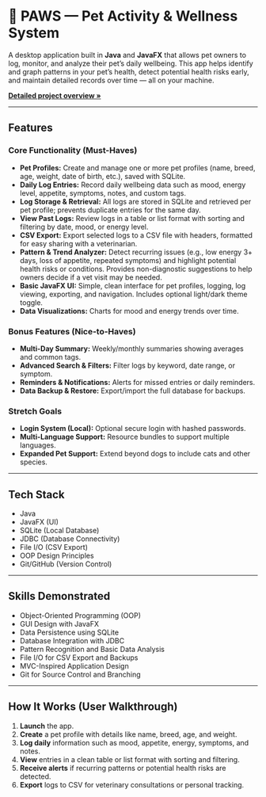 # 🐾 PAWS — Pet Activity & Wellness System

A desktop application built in **Java** and **JavaFX** that allows pet owners to log, monitor, and analyze their pet’s daily wellbeing. This app helps identify and graph patterns in your pet’s health, detect potential health risks early, and maintain detailed records over time — all on your machine.

**[Detailed project overview »](https://docs.google.com/document/d/1JjbYGPes-9iQuyaDdFjE7aha5WyOLs5-SVndDCux4SE/edit?usp=sharing)**

---

## Features

### Core Functionality (Must-Haves)

- **Pet Profiles:** Create and manage one or more pet profiles (name, breed, age, weight, date of birth, etc.), saved with SQLite.
- **Daily Log Entries:** Record daily wellbeing data such as mood, energy level, appetite, symptoms, notes, and custom tags.
- **Log Storage & Retrieval:** All logs are stored in SQLite and retrieved per pet profile; prevents duplicate entries for the same day.
- **View Past Logs:** Review logs in a table or list format with sorting and filtering by date, mood, or energy level.
- **CSV Export:** Export selected logs to a CSV file with headers, formatted for easy sharing with a veterinarian.
- **Pattern & Trend Analyzer:** Detect recurring issues (e.g., low energy 3+ days, loss of appetite, repeated symptoms) and highlight potential health risks or conditions. Provides non-diagnostic suggestions to help owners decide if a vet visit may be needed.
- **Basic JavaFX UI:** Simple, clean interface for pet profiles, logging, log viewing, exporting, and navigation. Includes optional light/dark theme toggle.
- **Data Visualizations:** Charts for mood and energy trends over time.
  
### Bonus Features (Nice-to-Haves)

- **Multi-Day Summary:** Weekly/monthly summaries showing averages and common tags.
- **Advanced Search & Filters:** Filter logs by keyword, date range, or symptom.
- **Reminders & Notifications:** Alerts for missed entries or daily reminders.
- **Data Backup & Restore:** Export/import the full database for backups.

### Stretch Goals

- **Login System (Local):** Optional secure login with hashed passwords.
- **Multi-Language Support:** Resource bundles to support multiple languages.
- **Expanded Pet Support:** Extend beyond dogs to include cats and other species.

---

## Tech Stack

- Java  
- JavaFX (UI)  
- SQLite (Local Database)  
- JDBC (Database Connectivity)  
- File I/O (CSV Export)  
- OOP Design Principles  
- Git/GitHub (Version Control)

---

## Skills Demonstrated

- Object-Oriented Programming (OOP)  
- GUI Design with JavaFX  
- Data Persistence using SQLite  
- Database Integration with JDBC  
- Pattern Recognition and Basic Data Analysis  
- File I/O for CSV Export and Backups  
- MVC-Inspired Application Design  
- Git for Source Control and Branching

---

## How It Works (User Walkthrough)

1. **Launch** the app.
2. **Create** a pet profile with details like name, breed, age, and weight.
3. **Log daily** information such as mood, appetite, energy, symptoms, and notes.
4. **View** entries in a clean table or list format with sorting and filtering.
5. **Receive alerts** if recurring patterns or potential health risks are detected.
6. **Export** logs to CSV for veterinary consultations or personal tracking.
